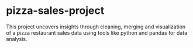 # pizza-sales-project
This project uncovers insights through cleaning, merging and visualization of a pizza restaurant sales data using tools like python and pandas for data analysis.
